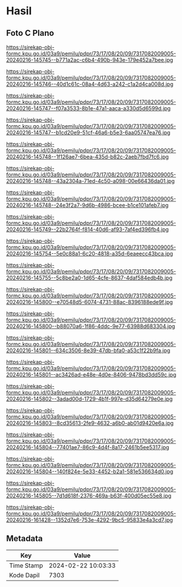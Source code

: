 # Hasil

## Foto C Plano

https://sirekap-obj-formc.kpu.go.id/03a9/pemilu/pdpr/73/17/08/20/09/7317082009005-20240216-145745--b771a2ac-c6b4-490b-943e-179e452a7bee.jpg

https://sirekap-obj-formc.kpu.go.id/03a9/pemilu/pdpr/73/17/08/20/09/7317082009005-20240216-145746--40d1c61c-08a4-4d63-a242-c1a2d4ca008d.jpg

https://sirekap-obj-formc.kpu.go.id/03a9/pemilu/pdpr/73/17/08/20/09/7317082009005-20240216-145747--f07a3533-8b1e-47a1-aaca-a330d5d6599d.jpg

https://sirekap-obj-formc.kpu.go.id/03a9/pemilu/pdpr/73/17/08/20/09/7317082009005-20240216-145747--b1cd20e9-51cf-46a6-b5e3-6aa05747ea76.jpg

https://sirekap-obj-formc.kpu.go.id/03a9/pemilu/pdpr/73/17/08/20/09/7317082009005-20240216-145748--1f126ae7-6bea-435d-b82c-2aeb7fbd7fc6.jpg

https://sirekap-obj-formc.kpu.go.id/03a9/pemilu/pdpr/73/17/08/20/09/7317082009005-20240216-145748--43a2304a-71ed-4c50-a098-00e66436da01.jpg

https://sirekap-obj-formc.kpu.go.id/03a9/pemilu/pdpr/73/17/08/20/09/7317082009005-20240216-145748--24e3f2a7-9d6b-4986-bcee-b1ce101afeb7.jpg

https://sirekap-obj-formc.kpu.go.id/03a9/pemilu/pdpr/73/17/08/20/09/7317082009005-20240216-145749--22b2764f-f814-40d6-af93-7af4ed396fb4.jpg

https://sirekap-obj-formc.kpu.go.id/03a9/pemilu/pdpr/73/17/08/20/09/7317082009005-20240216-145754--5e0c88a1-6c20-4818-a35d-6eaeecc43bca.jpg

https://sirekap-obj-formc.kpu.go.id/03a9/pemilu/pdpr/73/17/08/20/09/7317082009005-20240216-145755--5c8be2a0-1d65-4cfe-8637-4daf584edb4b.jpg

https://sirekap-obj-formc.kpu.go.id/03a9/pemilu/pdpr/73/17/08/20/09/7317082009005-20240216-145800--e70548d5-6074-4731-88ac-8396188ede9f.jpg

https://sirekap-obj-formc.kpu.go.id/03a9/pemilu/pdpr/73/17/08/20/09/7317082009005-20240216-145800--b88070a6-1f86-4ddc-9e77-63988d683304.jpg

https://sirekap-obj-formc.kpu.go.id/03a9/pemilu/pdpr/73/17/08/20/09/7317082009005-20240216-145801--634c3506-8e39-47db-bfa0-a53c1f22b9fa.jpg

https://sirekap-obj-formc.kpu.go.id/03a9/pemilu/pdpr/73/17/08/20/09/7317082009005-20240216-145801--ac3426ad-e48e-4d0e-8406-9478bd3dd59c.jpg

https://sirekap-obj-formc.kpu.go.id/03a9/pemilu/pdpr/73/17/08/20/09/7317082009005-20240216-145802--3adad00d-1729-4b1f-997e-d35d64279e0e.jpg

https://sirekap-obj-formc.kpu.go.id/03a9/pemilu/pdpr/73/17/08/20/09/7317082009005-20240216-145803--8cd35613-2fe9-4632-a6b0-ab01d9420e6a.jpg

https://sirekap-obj-formc.kpu.go.id/03a9/pemilu/pdpr/73/17/08/20/09/7317082009005-20240216-145804--77401ae7-86c9-4d4f-8a17-2461b5ee5317.jpg

https://sirekap-obj-formc.kpu.go.id/03a9/pemilu/pdpr/73/17/08/20/09/7317082009005-20240216-145804--140f824e-5e33-4452-b2a1-581e536634d0.jpg

https://sirekap-obj-formc.kpu.go.id/03a9/pemilu/pdpr/73/17/08/20/09/7317082009005-20240216-145805--7d1d618f-2376-469a-b63f-400d05ec55e8.jpg

https://sirekap-obj-formc.kpu.go.id/03a9/pemilu/pdpr/73/17/08/20/09/7317082009005-20240216-161428--1352d7e6-753e-4292-9bc5-95833e4a3cd7.jpg


## Metadata

| Key        | Value               |
| ---------- | ------------------- |
| Time Stamp | 2024-02-22 10:03:33 |
| Kode Dapil | 7303                |



